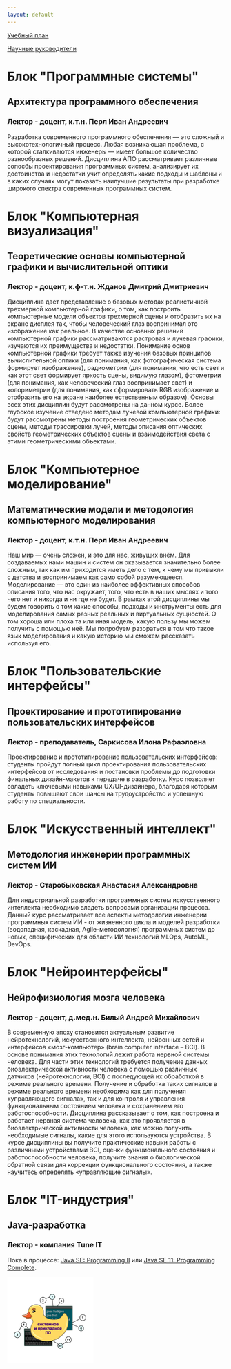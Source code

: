 ```yaml
---
layout: default
---
```


[Учебный план](./sppo.pdf)

[Научные руководители](./scientific-supervisors.html)


# Блок "Программные системы"
## Архитектура программного обеспечения
### Лектор - доцент, к.т.н. Перл Иван Андреевич
Разработка современного программного обеспечения — это сложный и высокотехнологичный процесс. Любая возникающая проблема, с которой сталкиваются инженеры — имеет большое количество разнообразных решений. Дисциплина АПО рассматривает различные сопосбы проектирования программных систем, анализирует их достоинства и недостатки  учит определять какие подходы и шаблоны и в каких случаях могут показать наилучшие результаты при разработке широкого спектра современных программных систем.

# Блок "Компьютерная визуализация"
## Теоретические основы компьютерной графики и вычислительной оптики
### Лектор - доцент, к.ф-т.н. Жданов Дмитрий Дмитриевич

Дисциплина дает представление о базовых методах реалистичной трехмерной компьютерной графики, о том, как построить компьютерные модели объектов трехмерной сцены и отобразить их на экране дисплея так, чтобы человеческий глаз воспринимал это изображение как реальное. В качестве основных решений компьютерной графики рассматриваются растровая и лучевая графики, изучаются их преимущества и недостатки. Понимание основ компьютерной графики требует также изучения базовых принципов вычислительной оптики (для понимания, как фотографическая система формирует изображение), радиометрии (для понимания, что есть свет и как этот свет формирует яркость сцены, видимую глазом), фотометрии (для понимания, как человеческий глаз воспринимает свет) и колориметрии (для понимания, как сформировать RGB изображение и отобразить его на экране наиболее естественным образом). Основы всех этих дисциплин будут рассмотрены на данном курсе. Более глубокое изучение отведено методам лучевой компьютерной графики: будут рассмотрены методы построения геометрических объектов сцены, методы трассировки лучей, методы описания оптических свойств геометрических объектов сцены и взаимодействия света с этими геометрическими объектами.


# Блок "Компьютерное моделирование"
## Математические модели и методология компьютерного моделирования
### Лектор - доцент, к.т.н. Перл Иван Андреевич

Наш мир — очень сложен, и это для нас, живущих внём. Для создаваемых нами машин и систем он оказывается значительно более сложным, так как им приходится иметь дело с тем, к чему мы привыкли с детства и воспринимаем как само собой разумеющееся. Моделирование — это один из наиболее эффективных способов описания того, что нас окружает, того, что есть в наших мыслях и того чего нет и никогда и ни где не будет. В рамках этой дисциплины мы будем говорить о том какие способы, подходы и инструменты есть для моделирования самых разных реальных и виртуальных сущностей. О том хороша или плоха та или иная модель, какую пользу мы можем получить с помощью неё. Мы попробуем разораться в том что такое язык моделирования и какую историю мы сможем рассказать используя его.

# Блок "Пользовательские интерфейсы"
## Проектирование и прототипирование пользовательских интерфейсов
### Лектор - преподаватель, Саркисова Илона Рафаэловна

Проектирование и прототипирование пользовательских интерфейсов: студенты пройдут полный цикл проектирования пользовательских интерфейсов от исследования и постановки проблемы до подготовки финальных дизайн-макетов к передаче в разработку. Курс позволяет овладеть ключевыми навыками UX/UI-дизайнера, благодаря которым студенты повышают свои шансы на трудоустройство и успешную работу по специальности.

# Блок "Искусственный интеллект"
## Методология инженерии программных систем ИИ
### Лектор - Старобыховская Анастасия Александровна

Для индустриальной разработки программных систем искусственного интеллекта необходимо владеть вопросами организации процесса. Данный курс рассматривает все аспекты методологии инженерии программных систем ИИ - от жизненного цикла и моделей разработки (водопадная, каскадная, Agile-методология) программных систем до новых, специфических для области ИИ технологий MLOps, AutoML, DevOps.

# Блок "Нейроинтерфейсы"
## Нейрофизиология мозга человека
### Лектор - доцент, д.мед.н. Билый Андрей Михайлович

В современную эпоху становится актуальным развитие нейротехнологий, искусственного интеллекта, нейронных сетей и интерфейсов «мозг-компьютер» (brain computer interface – BCI). В основе понимания этих технологий лежит работа нервной системы человека. Для части этих технологий требуется получение данных биоэлектрической активности человека с помощью различных датчиков (нейротехнологии, BCI) с последующей их обработкой в режиме реального времени. Получение и обработка таких сигналов в режиме реального времени необходима как для получения «управляющего сигнала», так и для контроля и управления функциональным состоянием человека и сохранением его работоспособности. Дисциплина рассказывает о том, как построена и работает нервная система человека, как это проявляется в биоэлектрической активности человека, как можно получить необходимые сигналы, какие для этого используются устройства. В курсе дисциплины вы получите практические навыки работы с различными устройствами BCI, оценки функционального состояния и работоспособности человека, получите знания о биологической обратной связи для коррекции функционального состояния, а также научитесь определять «управляющие сигналы».

# Блок "IT-индустрия"
## Java-разработка
### Лектор - компания Tune IT

Пока в процессе: [Java SE: Programming II](https://www.tune-it.ru/education/catalogue/-/catalogue/vendors/Oracle/Java/OJ11P2) или [Java SE 11: Programming Complete](https://www.tune-it.ru/education/catalogue/-/catalogue/vendors/Oracle/Java/OJPC).



<img src="./kdj8qkn517Q.jpg" width="200">

